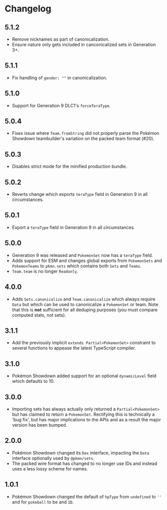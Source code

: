 # Changelog

## 5.1.2

- Remove nicknames as part of canonicalization.
- Ensure nature only gets included in canconicalized sets in Generation 3+.

## 5.1.1

- Fix handling of `gender: ""` in canonicalization.

## 5.1.0

- Support for Generation 9 DLC1's `forceTeraType`.

## 5.0.4

- Fixes issue where `Team.fromString` did not properly parse the Pokémon Showdown teambuilder's
  variation on the packed team format (#20).

## 5.0.3

- Disables strict mode for the minified production bundle.

## 5.0.2

- Reverts change which exports `teraType` field in Generation 9 in all circumstances.

## 5.0.1

- Export a `teraType` field in Generation 9 in all circumstances.

## 5.0.0

- Generation 9 was released and `PokemonSet` now has a `teraType` field.
- Adds support for ESM and changes global exports from `PokemonSets` and `PokemonTeams` to
  `pkmn.sets` which contains both `Sets` and `Teams`.
- `Team.team` is no longer `Readonly`.

## 4.0.0

- Adds `Sets.canonicalize` and `Team.canonicalize` which always require `Data` but which can be used
  to canonicalize a `PokemonSet` or team. Note that this is **not** sufficient for all deduping
  purposes (you must compare computed stats, not sets).

## 3.1.1

- Add the previously implicit `extends Partial<PokemonSet>` constraint to several functions to
  appease the latest TypeScript compiler.

## 3.1.0

- Pokémon Showdown added support for an optional `dynamicLevel` field which defaults to 10.

## 3.0.0

- Importing sets has always actually only returned a `Partial<PokemonSet>` but has claimed to return
  a `PokemonSet`. Rectifying this is technically a 'bug fix', but has major implications to the APIs
  and as a result the major version has been bumped.

## 2.0.0

- Pokémon Showdown changed its `Dex` interface, impacting the `Data` interface optionally used by
  `@pkmn/sets`.
- The packed wire format has changed to no longer use IDs and instead uses a less lossy scheme for
  names.

## 1.0.1

- Pokémon Showdown changed the default of `hpType` from `undefined` to `''` and for `pokeball` to be
  and `ID`.
